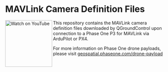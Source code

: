 # MAVLink Camera Definition Files

<a href="https://www.youtube.com/watch?v=DVBso7ujnF0">
    <img align="left" alt="Watch on YouTube" width="150" src="https://img.youtube.com/vi/DVBso7ujnF0/0.jpg">
</a>

This repository contains the MAVLink camera definition files downloaded by QGroundControl upon connection to a Phase One P3 for MAVLink via ArduPilot or PX4.

For more information on Phase One drone payloads, please visit [geospatial.phaseone.com/drone-payload](https://geospatial.phaseone.com/drone-payload/)
